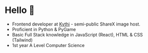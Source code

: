 # Hello :wave:

 
- Frontend developer at [Kythi](KythiX) - semi-public ShareX image host.
- Proficient in Python & PyGame
- Basic Full Stack knowledge in JavaScript (React), HTML & CSS (Tailwind)
- 1st year A Level Computer Science
